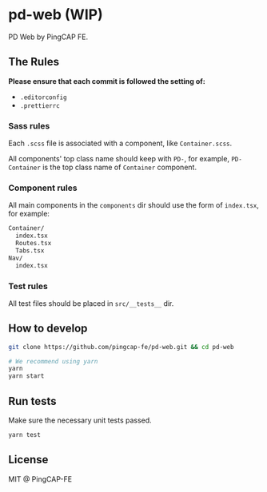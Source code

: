 # pd-web (WIP)

PD Web by PingCAP FE.

## The Rules

**Please ensure that each commit is followed the setting of:**

- `.editorconfig`
- `.prettierrc`

### Sass rules

Each `.scss` file is associated with a component, like `Container.scss`.

All components' top class name should keep with `PD-`, for example, `PD-Container` is the top class name of `Container` component.

### Component rules

All main components in the `components` dir should use the form of `index.tsx`, for example:

```sh
Container/
  index.tsx
  Routes.tsx
  Tabs.tsx
Nav/
  index.tsx
```

### Test rules

All test files should be placed in `src/__tests__` dir.

## How to develop

```sh
git clone https://github.com/pingcap-fe/pd-web.git && cd pd-web

# We recommend using yarn
yarn
yarn start
```

## Run tests

Make sure the necessary unit tests passed.

```sh
yarn test
```

## License

MIT @ PingCAP-FE
